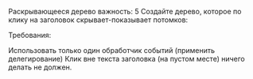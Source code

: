 Раскрывающееся дерево
важность: 5
Создайте дерево, которое по клику на заголовок скрывает-показывает потомков:

Требования:

Использовать только один обработчик событий (применить делегирование)
Клик вне текста заголовка (на пустом месте) ничего делать не должен.